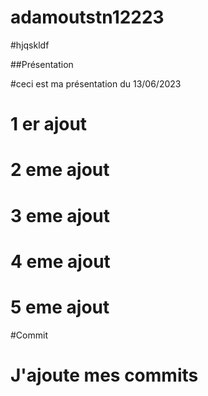 # adamoutstn12223

#hjqskldf

##Présentation 

#ceci est ma présentation du 13/06/2023

# 1 er ajout 
# 2 eme ajout 
# 3 eme ajout
# 4 eme ajout 
# 5 eme ajout
#Commit
# J'ajoute mes commits 

